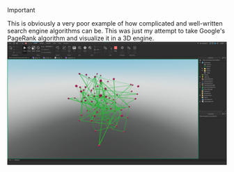 > [!Important]
> This is obviously a very poor example of how complicated and well-written search engine algorithms can be. This was just my attempt to take Google's PageRank algorithm and visualize it in a 3D engine.
> ![Preview](./first.png)